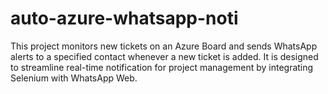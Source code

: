 # auto-azure-whatsapp-noti
This project monitors new tickets on an Azure Board and sends WhatsApp alerts to a specified contact whenever a new ticket is added. It is designed to streamline real-time notification for project management by integrating Selenium with WhatsApp Web.
